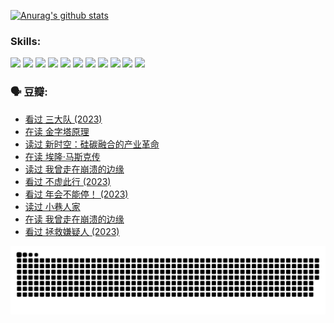 
[![Anurag's github stats](https://github-readme-stats.vercel.app/api?username=w940853815)](https://github.com/anuraghazra/github-readme-stats)

### Skills:

<code><img height="32" src="https://cdn.jsdelivr.net/npm/simple-icons@v5/icons/python.svg"></code>
<code><img height="32" src="https://cdn.jsdelivr.net/npm/simple-icons@v5/icons/javascript.svg"></code>
<code><img height="32" src="https://cdn.jsdelivr.net/npm/simple-icons@v5/icons/django.svg"></code>
<code><img height="32" src="https://cdn.jsdelivr.net/npm/simple-icons@v5/icons/flask.svg"></code>
<code><img height="32" src="https://cdn.jsdelivr.net/npm/simple-icons@v5/icons/vuetify.svg"></code>
<code><img height="32" src="https://cdn.jsdelivr.net/npm/simple-icons@v5/icons/git.svg"></code>
<code><img height="32" src="https://cdn.jsdelivr.net/npm/simple-icons@v5/icons/docker.svg"></code>
<code><img height="32" src="https://cdn.jsdelivr.net/npm/simple-icons@v5/icons/postgresql.svg"></code>
<code><img height="32" src="https://cdn.jsdelivr.net/npm/simple-icons@v5/icons/elasticsearch.svg"></code>
<code><img height="32" src="https://cdn.jsdelivr.net/npm/simple-icons@v5/icons/macos.svg"></code>
<code><img height="32" src="https://cdn.jsdelivr.net/npm/simple-icons@v5/icons/linux.svg"></code>

### 🗣 豆瓣:

<!-- DOUBAN-ACTIVITIES:START -->
- [看过 三大队‎ (2023)](https://www.douban.com/people/136069238/status/4510323325/?_i=07013298)
- [在读 金字塔原理](https://www.douban.com/people/136069238/status/4507497587/?_i=07013298)
- [读过 新时空：硅碳融合的产业革命](https://www.douban.com/people/136069238/status/4506659177/?_i=07013298)
- [在读 埃隆·马斯克传](https://www.douban.com/people/136069238/status/4500417190/?_i=07013298)
- [读过 我曾走在崩溃的边缘](https://www.douban.com/people/136069238/status/4500416754/?_i=07013298)
- [看过 不虚此行‎ (2023)](https://www.douban.com/people/136069238/status/4499973052/?_i=07013298)
- [看过 年会不能停！‎ (2023)](https://www.douban.com/people/136069238/status/4498582002/?_i=07013298)
- [读过 小巷人家](https://www.douban.com/people/136069238/status/4489290935/?_i=07013298)
- [在读 我曾走在崩溃的边缘](https://www.douban.com/people/136069238/status/4489290559/?_i=07013298)
- [看过 拯救嫌疑人‎ (2023)](https://www.douban.com/people/136069238/status/4477421513/?_i=07013298)
<!-- DOUBAN-ACTIVITIES:END -->


![Snake animation](https://raw.githubusercontent.com/w940853815/w940853815/output/github-contribution-grid-snake.svg)

<!--
**w940853815/w940853815** is a ✨ _special_ ✨ repository because its `README.md` (this file) appears on your GitHub profile.

Here are some ideas to get you started:

- 🔭 I’m currently working on ...
- 🌱 I’m currently learning ...
- 👯 I’m looking to collaborate on ...
- 🤔 I’m looking for help with ...
- 💬 Ask me about ...
- 📫 How to reach me: ...
- 😄 Pronouns: ...
- ⚡ Fun fact: ...
-->

